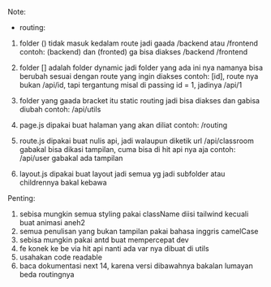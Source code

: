 Note:

- routing:
1. folder () tidak masuk kedalam route jadi gaada /backend atau /frontend
contoh: (backend) dan (fronted) ga bisa diakses /backend /frontend

2. folder [] adalah folder dynamic jadi folder yang ada ini nya namanya bisa berubah sesuai dengan route yang ingin diakses
contoh: [id], route nya bukan /api/id, tapi tergantung misal di passing id = 1, jadinya /api/1

3. folder yang gaada bracket itu static routing jadi bisa diakses dan gabisa diubah
contoh: /api/utils

4. page.js dipakai buat halaman yang akan diliat
contoh: /routing

5. route.js dipakai buat nulis api, jadi walaupun diketik url /api/classroom gabakal bisa dikasi tampilan, cuma bisa di hit api nya aja
contoh: /api/user gabakal ada tampilan

6. layout.js dipakai buat layout jadi semua yg jadi subfolder atau childrennya bakal kebawa

Penting:
1. sebisa mungkin semua styling pakai className diisi tailwind kecuali buat animasi aneh2
2. semua penulisan yang bukan tampilan pakai bahasa inggris camelCase
3. sebisa mungkin pakai antd buat mempercepat dev
4. fe konek ke be via hit api nanti ada var nya dibuat di utils
5. usahakan code readable
6. baca dokumentasi next 14, karena versi dibawahnya bakalan lumayan beda routingnya

